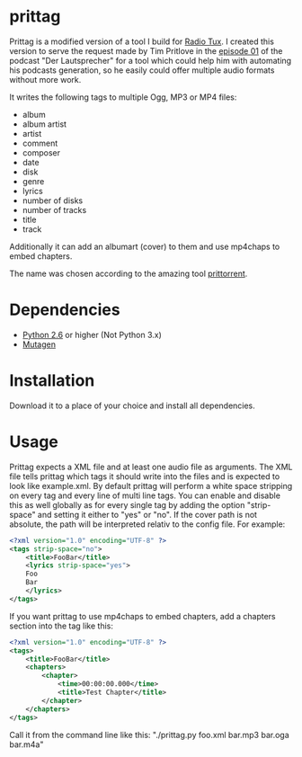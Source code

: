 prittag
=======

Prittag is a modified version of a tool I build for [Radio Tux](http://blog.radiotux.de/).
I created this version to serve the request made by Tim Pritlove in the [episode 01](http://tim.geekheim.de/2011/03/26/ls001-audio-dateiformate-feeds-und-itunes/) of the podcast "Der Lautsprecher" for a tool which could help him with automating his podcasts generation, so he easily could offer multiple audio formats without more work.

It writes the following tags to multiple Ogg, MP3 or MP4 files:

- album
- album artist
- artist
- comment
- composer
- date
- disk
- genre
- lyrics
- number of disks
- number of tracks
- title
- track

Additionally it can add an albumart (cover) to them and use mp4chaps to embed chapters.

The name was chosen according to the amazing tool [prittorrent](https://github.com/astro/prittorrent).

Dependencies
============

- [Python 2.6](http://python.org) or higher (Not Python 3.x)
- [Mutagen](http://code.google.com/p/mutagen/)

Installation
============
Download it to a place of your choice and install all dependencies.

Usage
=====
Prittag expects a XML file and at least one audio file as arguments.
The XML file tells prittag which tags it should write into the files and is expected to look like example.xml.
By default prittag will perform a  white space stripping on every tag and every line of multi line tags.
You can enable and disable this as well globally as for every single tag by adding the option "strip-space" and setting it either to "yes" or "no".
If the cover path is not absolute, the path will be interpreted relativ to the config file.
For example:

```xml
<?xml version="1.0" encoding="UTF-8" ?>
<tags strip-space="no">
    <title>FooBar</title>
    <lyrics strip-space="yes">
    Foo
    Bar
    </lyrics>
</tags>
```

If you want prittag to use mp4chaps to embed chapters, add a chapters section into the <tags> tag like this:

```xml
<?xml version="1.0" encoding="UTF-8" ?>
<tags>
    <title>FooBar</title>
    <chapters>
        <chapter>
            <time>00:00:00.000</time>
            <title>Test Chapter</title>
        </chapter>
    </chapters>
</tags>
```

Call it from the command line like this: "./prittag.py foo.xml bar.mp3 bar.oga bar.m4a"
